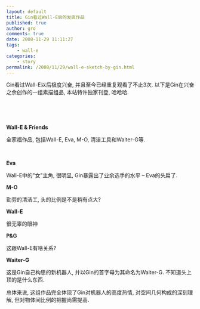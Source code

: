 ```yaml
---
layout: default
title: Gin看过Wall-E后的发疯作品
published: true
author: gro
comments: true
date: 2008-11-29 11:11:27
tags:
    - wall-e
categories:
    - story
permalink: /2008/11/29/wall-e-sketch-by-gin.html
---
```

 Gin看过Wall-E以后极度兴奋, 并且至今已经重复观看了不止3次. 以下是Gin在兴奋之余创作的一组素描组品, 本站特许独家刊登, 哈哈哈.

&#160;

&#160;

**Wall-E & Friends**

全家福作品, 包括Wall-E, Eva, M-O, 清洁工具和Waiter-G等.



&#160;

 

**Eva**

Wall-E中的"女"主角, 很明显, Gin暴露出了业余选手的水平 &#8211; Eva的头扁了.

  

**M-O**

勤劳的清洁工, 头的比例是不是稍有点大?

  

**Wall-E**

很无辜的眼神

  

**P&G**

这跟Wall-E有啥关系?

 

**Waiter-G**

这是Gin自己构思的新机器人, 并以Gin的首字母为其命名为Waiter-G. 不知道头上顶的是什么东西.

 

总体来说, 这组作品完全体现了Gin对机器人的高度热情, 对空间几何构成的深刻理解, 但对物体间比例的把握尚需提高.